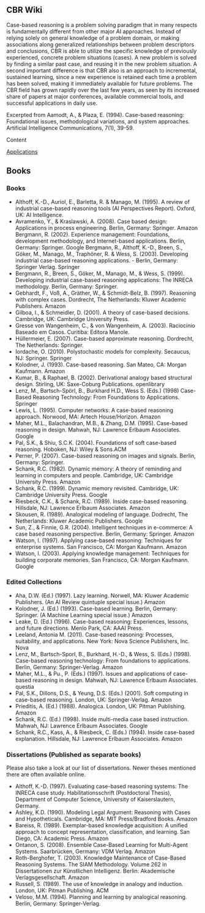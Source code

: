 ## CBR Wiki 

Case-based reasoning is a problem solving paradigm that in many respects is fundamentally different from other major AI approaches. Instead of relying solely on general knowledge of a problem domain, or making associations along generalized relationships between problem descriptors and conclusions, CBR is able to utilize the specific knowledge of previously experienced, concrete problem situations (cases). A new problem is solved by finding a similar past case, and reusing it in the new problem situation. A second important difference is that CBR also is an approach to incremental, sustained learning, since a new experience is retained each time a problem has been solved, making it immediately available for future problems. The CBR field has grown rapidly over the last few years, as seen by its increased share of papers at major conferences, available commercial tools, and successful applications in daily use.

Excerpted from Aamodt, A., & Plaza, E. (1994). Case-based reasoning: Foundational issues, methodological variations, and system approaches. Artificial Intelligence Communications, 7(1), 39-59.

Content

[Applications](./applications.md)

## Books

### Books
 - Althoff, K.-D., Auriol, E., Barletta, R. & Manago, M. (1995). A review of industrial case-based reasoning tools (AI Perspectives Report). Oxford, UK: AI Intelligence.
 - Avramenko, Y., & Kraslawski, A. (2008). Case based design: Applications in process engineering. Berlin, Germany: Springer. Amazon
Bergmann, R. (2002). Experience management: Foundations, development methodology, and Internet-based applications. Berlin, Germany: Springer. Google
Bergmann, R., Althoff, K.-D., Breen, S., Göker, M., Manago, M., Traphöner, R. & Wess, S. (2003). Developing industrial case-based reasoning applications.  - Berlin, Germany: Springer Verlag. Springer
 - Bergmann, R., Breen, S., Göker, M., Manago, M., & Wess, S. (1999). Developing industrial case-based reasoning applications: The INRECA methodology. Berlin, Germany: Springer.
 - Gebhardt, F., Voß, A., Gräther, W., & Schmidt-Belz, B. (1997). Reasoning with complex cases. Dordrecht, The Netherlands: Kluwer Academic Publishers. Amazon
 - Gilboa, I., & Schmeidler, D. (2001). A theory of case-based decisions. Cambridge, UK: Cambridge University Press.
 - Gresse von Wangenheim, C., & von Wangenheim, A. (2003). Raciocínio Baseado em Casos. Curitiba: Editora Manole.
 - Hüllermeier, E. (2007). Case-based approximate reasoning. Dordrecht, The Netherlands: Springer.
 - Iordache, O. (2010). Polystochastic models for complexity. Secaucus, NJ: Springer. Springer
 - Kolodner, J. (1993). Case-based reasoning. San Mateo, CA: Morgan Kaufmann. Amazon
 - Kumar, B., & Raphael, B. (2002). Derivational analogy based structural design. Stirling, UK: Saxe-Coburg Publications. openlibrary
 - Lenz, M., Bartsch-Spörl, B., Burkhard H.D., Wess S. (Eds.) (1998) Case-Based Reasoning Technology: From Foundations to Applications. Springer
 - Lewis, L. (1995). Computer networks: A case-based reasoning approach. Norwood, MA: Artech House/Horizon. Amazon
 - Maher, M.L., Balachandran, M.B., & Zhang, D.M. (1995). Case-based reasoning in design. Mahwah, NJ: Lawrence Erlbaum Associates. Google
 - Pal, S.K., & Shiu, S.C.K. (2004). Foundations of soft case-based reasoning. Hoboken, NJ: Wiley & Sons.ACM
 - Perner, P. (2007). Case-based reasoning on images and signals. Berlin, Germany: Springer.
 - Schank, R.C. (1982). Dynamic memory: A theory of reminding and learning in computers and people. Cambridge, UK: Cambridge University Press. Amazon
 - Schank, R.C. (1999). Dynamic memory revisited. Cambridge, UK: Cambridge University Press. Google
 - Riesbeck, C.K., & Schank, R.C. (1989). Inside case-based reasoning. Hillsdale, NJ: Lawrence Erlbaum Associates. Amazon
 - Skousen, R. (1989). Analogical modeling of language. Dodrecht, The Netherlands: Kluwer Academic Publishers. Google
 - Sun, Z., & Finnie, G.R. (2004). Intelligent techniques in e-commerce: A case based reasoning perspective. Berlin, Germany: Springer. Amazon
 - Watson, I. (1997). Applying case-based reasoning: Techniques for enterprise systems. San Francisco, CA: Morgan Kaufmann. Amazon
 - Watson, I. (2003). Applying knowledge management: Techniques for building corporate memories. San Francisco, CA: Morgan Kaufmann. Google

### Edited Collections
 - Aha, D.W. (Ed.) (1997). Lazy learning. Norwell, MA: Kluwer Academic Publishers. (An AI Review quintuple special issue.) Amazon
 - Kolodner, J. (Ed.) (1993). Case-based learning. Berlin, Germany: Springer. (A Machine Learning special issue.) Amazon
 - Leake, D. (Ed.) (1996). Case-based reasoning: Experiences, lessons, and future directions. Menlo Park, CA: AAAI Press.
 - Leeland, Antonia M. (2011). Case-based reasoning: Processes, suitability, and applications. New York: Nova Science Publishers, Inc. Nova
 - Lenz, M., Bartsch-Sporl, B., Burkhard, H.-D., & Wess, S. (Eds.) (1998). Case-based reasoning technology: From foundations to applications. Berlin, Germany: Springer-Verlag. Amazon
 - Maher, M.L., & Pu., P. (Eds.) (1997). Issues and applications of case-based reasoning in design. Mahwah, NJ: Lawrence Erlbaum Associates. questia
 - Pal, S.K., Dillons, D.S., & Yeung, D.S. (Eds.) (2001). Soft computing in case-based reasoning. London, UK: Springer-Verlag. Amazon
 - Prieditis, A. (Ed.) (1988). Analogica. London, UK: Pitman Publishing. Amazon
 - Schank, R.C. (Ed.) (1998). Inside multi-media case based instruction. Mahwah, NJ: Lawrence Erlbaum Associates. Google
 - Schank, R.C., Kass, A., & Riesbeck, C. (Eds.) (1994). Inside case-based explanation. Hillsdale, NJ: Lawrence Erlbaum Associates. Amazon 

### Dissertations (Published as separate books)
Please also take a look at our list of dissertations. Newer theses mentioned there are often available online.
 - Althoff, K.-D. (1997). Evaluating case-based reasoning systems: The INRECA case study. Habilitationsschrift (Postdoctoral Thesis), Department of Computer Science, University of Kaiserslautern, Germany.
 - Ashley, K.D. (1990). Modeling Legal Argument: Reasoning with Cases and Hypotheticals. Cambridge, MA: MIT Press/Bradford Books. Amazon
 - Bareiss, R. (1989). Exemplar-based knowledge acquisition: A unified approach to concept representation, classification, and learning. San Diego, CA: Academic Press. Amazon
 - Ontanon, S. (2008). Ensemble Case-Based Learning for Multi-Agent Systems. Saarbrücken, Germany: VDM Verlag. Amazon
 - Roth-Berghofer, T. (2003). Knowledge Maintenance of Case-Based Reasoning Systems. The SIAM Methodology. Volume 262 in Dissertationen zur Künstlichen Intelligenz. Berlin: Akademische Verlagsgesellschaft. Amazon
 - Russell, S. (1989). The use of knowledge in analogy and induction. London, UK: Pitman Publishing. ACM
 - Veloso, M.M. (1994). Planning and learning by analogical reasoning. Berlin, Germany: Springer-Verlag.
